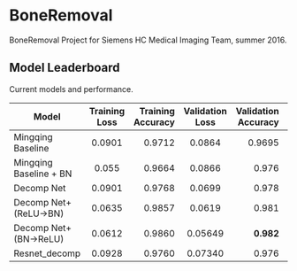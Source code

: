 # BoneRemoval
BoneRemoval Project for Siemens HC Medical Imaging Team, summer 2016.


## Model Leaderboard
Current models and performance.

| Model                  | Training Loss | Training Accuracy | Validation Loss | Validation Accuracy  | Test Set Accuracy | CPU Time | GPU Time|
| -----------------------|:-------------:| -----------------:|:---------------:| --------------------:|:--------:|:--------:|:-------:|
| Mingqing Baseline      | 0.0901        |  0.9712           |  0.0864         |                0.9695| 0.972 |x|x
| Mingqing Baseline + BN | 0.055      |   0.9664| 0.0866 | 0.976|x|x|x
| Decomp Net             | 0.0901     |    0.9768 |0.0699|0.978|0.980|x|x
| Decomp Net+(ReLU->BN)  | 0.0635     |    0.9857 |0.0619|0.981|x|x|x
| Decomp Net+(BN->ReLU)  | 0.0612     |    0.9860 |0.05649|**0.982**|x|x|x
| Resnet_decomp       | 0.0928     |    0.9760 |0.07340|0.976|x|x|x

